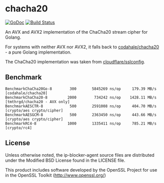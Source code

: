 # chacha20

[![GoDoc](https://godoc.org/github.com/tmthrgd/chacha20?status.svg)](https://godoc.org/github.com/tmthrgd/chacha20)
[![Build Status](https://travis-ci.org/tmthrgd/chacha20.svg?branch=master)](https://travis-ci.org/tmthrgd/chacha20)

An AVX and AVX2 implementation of the ChaCha20 stream cipher for Golang.

For systems with neither AVX nor AVX2, it falls back to
[codahale/chacha20](https://github.com/codahale/chacha20) - a pure Golang implementation.

The ChaCha20 implementation was taken from
[cloudflare/sslconfig](https://github.com/cloudflare/sslconfig/blob/master/patches/openssl__chacha20_poly1305_cf.patch).

## Benchmark

```
BenchmarkChaCha20Go-8	     300	   5845269 ns/op	 179.39 MB/s	[codahale/chacha20]
BenchmarkChaCha20-8  	    2000	    734242 ns/op	1428.11 MB/s	[tmthrgd/chacha20 - AVX only]
BenchmarkAESCTR-8    	     500	   2591008 ns/op	 404.70 MB/s	[crypto/aes crypto/cipher]
BenchmarkAESGCM-8    	     500	   2363450 ns/op	 443.66 MB/s	[crypto/aes crypto/cipher]
BenchmarkRC4-8       	    1000	   1335411 ns/op	 785.21 MB/s	[crypto/rc4]
```

## License

Unless otherwise noted, the ip-blocker-agent source files are distributed under the Modified BSD License
found in the LICENSE file.

This product includes software developed by the OpenSSL Project for use in the OpenSSL Toolkit (http://www.openssl.org/)
